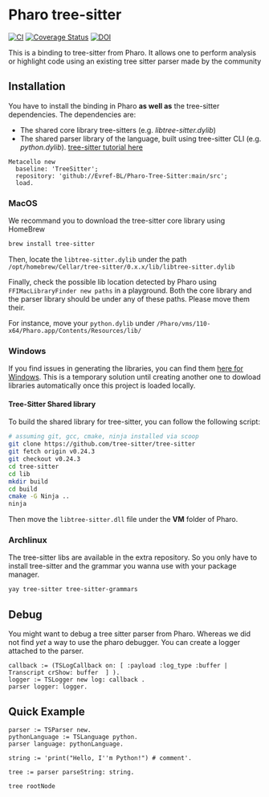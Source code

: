 # Pharo tree-sitter

[![CI](https://github.com/Evref-BL/Pharo-Tree-Sitter/actions/workflows/ci.yml/badge.svg)](https://github.com/Evref-BL/Pharo-Tree-Sitter/actions/workflows/ci.yml)
[![Coverage Status](https://coveralls.io/repos/github/Evref-BL/Pharo-Tree-Sitter/badge.svg?branch=main)](https://coveralls.io/github/Evref-BL/Pharo-Tree-Sitter?branch=main)
[![DOI](https://zenodo.org/badge/843819305.svg)](https://doi.org/10.5281/zenodo.15089053)



This is a binding to tree-sitter from Pharo.
It allows one to perform analysis or highlight code using an existing tree sitter parser made by the community

## Installation

You have to install the binding in Pharo **as well as** the tree-sitter dependencies.
The dependencies are:
- The shared core library tree-sitters (e.g. _libtree-sitter.dylib_)
- The shared parser library of the language, built using tree-sitter CLI (e.g. _python.dylib_). [tree-sitter tutorial here](https://tree-sitter.github.io/tree-sitter/creating-parsers)

  
```st
Metacello new
  baseline: 'TreeSitter';
  repository: 'github://Evref-BL/Pharo-Tree-Sitter:main/src';
  load.
```

### MacOS
We recommand you to download the tree-sitter core library using HomeBrew 

```sh
brew install tree-sitter
``` 

Then, locate the `libtree-sitter.dylib` under the path `/opt/homebrew/Cellar/tree-sitter/0.x.x/lib/libtree-sitter.dylib`

Finally, check the possible lib location detected by Pharo using `FFIMacLibraryFinder new paths` in a playground. Both the core library and the parser library should be under any of these paths. Please move them their.

For instance, move your `python.dylib` under `/Pharo/vms/110-x64/Pharo.app/Contents/Resources/lib/`

### Windows

If you find issues in generating the libraries, you can find them [here for Windows](https://doi.org/10.5281/zenodo.15148695). This is a temporary solution until creating another one to dowload libraries automatically once this project is loaded locally.

#### Tree-Sitter Shared library

To build the shared library for tree-sitter, you can follow the following script:

```sh
# assuming git, gcc, cmake, ninja installed via scoop
git clone https://github.com/tree-sitter/tree-sitter
git fetch origin v0.24.3
git checkout v0.24.3
cd tree-sitter
cd lib
mkdir build
cd build
cmake -G Ninja ..
ninja
```

Then move the `libtree-sitter.dll` file under the **VM** folder of Pharo.

### Archlinux

The tree-sitter libs are available in the extra repository.
So you only have to install tree-sitter and the grammar you wanna use with your package manager.

```sh
yay tree-sitter tree-sitter-grammars
```

## Debug

You might want to debug a tree sitter parser from Pharo.
Whereas we did not find _yet_ a way to use the pharo debugger.
You can create a logger attached to the parser.

```st
callback := (TSLogCallback on: [ :payload :log_type :buffer | Transcript crShow: buffer  ] ).
logger := TSLogger new log: callback .
parser logger: logger.
```

## Quick Example

```st
parser := TSParser new.
pythonLanguage := TSLanguage python.
parser language: pythonLanguage.

string := 'print("Hello, I''m Python!") # comment'.

tree := parser parseString: string.

tree rootNode
```
